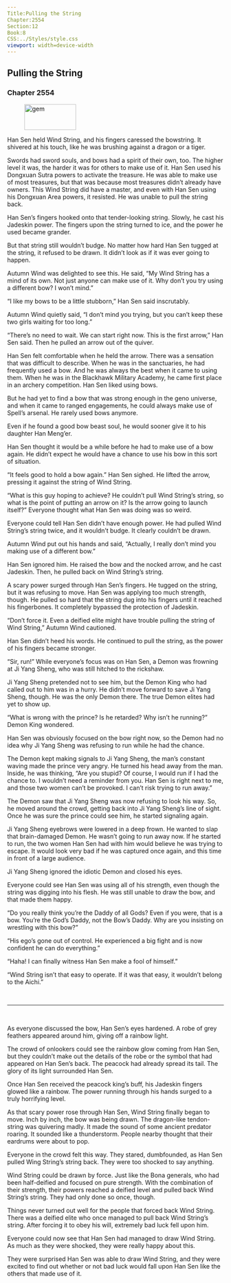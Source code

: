 ```yaml
---
Title:Pulling the String 
Chapter:2554 
Section:12 
Book:8 
CSS:../Styles/style.css 
viewport: width=device-width
---
```

  
## Pulling the String
### Chapter 2554
  
<figure>
	<img src="../Images/gem.gif" alt="gem" id="gem" width="120" height="60" />
</figure>
  

  
Han Sen held Wind String, and his fingers caressed the bowstring. It shivered at his touch, like he was brushing against a dragon or a tiger.

Swords had sword souls, and bows had a spirit of their own, too. The higher level it was, the harder it was for others to make use of it. Han Sen used his Dongxuan Sutra powers to activate the treasure. He was able to make use of most treasures, but that was because most treasures didn’t already have owners. This Wind String did have a master, and even with Han Sen using his Dongxuan Area powers, it resisted. He was unable to pull the string back.

Han Sen’s fingers hooked onto that tender-looking string. Slowly, he cast his Jadeskin power. The fingers upon the string turned to ice, and the power he used became grander.

But that string still wouldn’t budge. No matter how hard Han Sen tugged at the string, it refused to be drawn. It didn’t look as if it was ever going to happen.

Autumn Wind was delighted to see this. He said, “My Wind String has a mind of its own. Not just anyone can make use of it. Why don’t you try using a different bow? I won’t mind.”

“I like my bows to be a little stubborn,” Han Sen said inscrutably.

Autumn Wind quietly said, “I don’t mind you trying, but you can’t keep these two girls waiting for too long.”

“There’s no need to wait. We can start right now. This is the first arrow,” Han Sen said. Then he pulled an arrow out of the quiver.

Han Sen felt comfortable when he held the arrow. There was a sensation that was difficult to describe. When he was in the sanctuaries, he had frequently used a bow. And he was always the best when it came to using them. When he was in the Blackhawk Military Academy, he came first place in an archery competition. Han Sen liked using bows.

But he had yet to find a bow that was strong enough in the geno universe, and when it came to ranged engagements, he could always make use of Spell’s arsenal. He rarely used bows anymore.

Even if he found a good bow beast soul, he would sooner give it to his daughter Han Meng’er.

Han Sen thought it would be a while before he had to make use of a bow again. He didn’t expect he would have a chance to use his bow in this sort of situation.

“It feels good to hold a bow again.” Han Sen sighed. He lifted the arrow, pressing it against the string of Wind String.

“What is this guy hoping to achieve? He couldn’t pull Wind String’s string, so what is the point of putting an arrow on it? Is the arrow going to launch itself?” Everyone thought what Han Sen was doing was so weird.

Everyone could tell Han Sen didn’t have enough power. He had pulled Wind String’s string twice, and it wouldn’t budge. It clearly couldn’t be drawn.

Autumn Wind put out his hands and said, “Actually, I really don’t mind you making use of a different bow.”

Han Sen ignored him. He raised the bow and the nocked arrow, and he cast Jadeskin. Then, he pulled back on Wind String’s string.

A scary power surged through Han Sen’s fingers. He tugged on the string, but it was refusing to move. Han Sen was applying too much strength, though. He pulled so hard that the string dug into his fingers until it reached his fingerbones. It completely bypassed the protection of Jadeskin.

“Don’t force it. Even a deified elite might have trouble pulling the string of Wind String,” Autumn Wind cautioned.

Han Sen didn’t heed his words. He continued to pull the string, as the power of his fingers became stronger.

“Sir, run!” While everyone’s focus was on Han Sen, a Demon was frowning at Ji Yang Sheng, who was still hitched to the rickshaw.

Ji Yang Sheng pretended not to see him, but the Demon King who had called out to him was in a hurry. He didn’t move forward to save Ji Yang Sheng, though. He was the only Demon there. The true Demon elites had yet to show up.

“What is wrong with the prince? Is he retarded? Why isn’t he running?” Demon King wondered.

Han Sen was obviously focused on the bow right now, so the Demon had no idea why Ji Yang Sheng was refusing to run while he had the chance.

The Demon kept making signals to Ji Yang Sheng, the man’s constant waving made the prince very angry. He turned his head away from the man. Inside, he was thinking, “Are you stupid? Of course, I would run if I had the chance to. I wouldn’t need a reminder from you. Han Sen is right next to me, and those two women can’t be provoked. I can’t risk trying to run away.”

The Demon saw that Ji Yang Sheng was now refusing to look his way. So, he moved around the crowd, getting back into Ji Yang Sheng’s line of sight. Once he was sure the prince could see him, he started signaling again.

Ji Yang Sheng eyebrows were lowered in a deep frown. He wanted to slap that brain-damaged Demon. He wasn’t going to run away now. If he started to run, the two women Han Sen had with him would believe he was trying to escape. It would look very bad if he was captured once again, and this time in front of a large audience.

Ji Yang Sheng ignored the idiotic Demon and closed his eyes.

Everyone could see Han Sen was using all of his strength, even though the string was digging into his flesh. He was still unable to draw the bow, and that made them happy.

“Do you really think you’re the Daddy of all Gods? Even if you were, that is a bow. You’re the God’s Daddy, not the Bow’s Daddy. Why are you insisting on wrestling with this bow?”

“His ego’s gone out of control. He experienced a big fight and is now confident he can do everything.”

“Haha! I can finally witness Han Sen make a fool of himself.”

“Wind String isn’t that easy to operate. If it was that easy, it wouldn’t belong to the Aichi.”

<br>

*****

<br>

As everyone discussed the bow, Han Sen’s eyes hardened. A robe of grey feathers appeared around him, giving off a rainbow light.

The crowd of onlookers could see the rainbow glow coming from Han Sen, but they couldn’t make out the details of the robe or the symbol that had appeared on Han Sen’s back. The peacock had already spread its tail. The glory of its light surrounded Han Sen.

Once Han Sen received the peacock king’s buff, his Jadeskin fingers glowed like a rainbow. The power running through his hands surged to a truly horrifying level.

As that scary power rose through Han Sen, Wind String finally began to move. Inch by inch, the bow was being drawn. The dragon-like tendon-string was quivering madly. It made the sound of some ancient predator roaring. It sounded like a thunderstorm. People nearby thought that their eardrums were about to pop.

Everyone in the crowd felt this way. They stared, dumbfounded, as Han Sen pulled Wing String’s string back. They were too shocked to say anything.

Wind String could be drawn by force. Just like the Bona generals, who had been half-deified and focused on pure strength. With the combination of their strength, their powers reached a deified level and pulled back Wind String’s string. They had only done so once, though.

Things never turned out well for the people that forced back Wind String. There was a deified elite who once managed to pull back Wind String’s string. After forcing it to obey his will, extremely bad luck fell upon him.

Everyone could now see that Han Sen had managed to draw Wind String. As much as they were shocked, they were really happy about this.

They were surprised Han Sen was able to draw Wind String, and they were excited to find out whether or not bad luck would fall upon Han Sen like the others that made use of it.